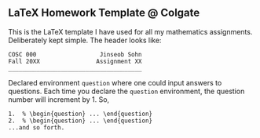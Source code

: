 ## LaTeX Homework Template @ Colgate

This is the LaTeX template I have used for all my mathematics assignments. 
Deliberately kept simple. The header looks like:

```
COSC 000                  Jinseob Sohn
Fall 20XX                Assignment XX
______________________________________
```
Declared environment ```question``` where one could input answers to questions. Each time you declare the ```question``` environment, the question number will increment by 1. So,
```
1.  % \begin{question} ... \end{question}
2.  % \begin{question} ... \end{question} 
...and so forth.
```